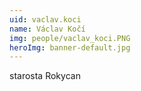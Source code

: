 ```yaml
---
uid: vaclav.koci
name: Václav Kočí
img: people/vaclav_koci.PNG
heroImg: banner-default.jpg
---
```


starosta Rokycan
